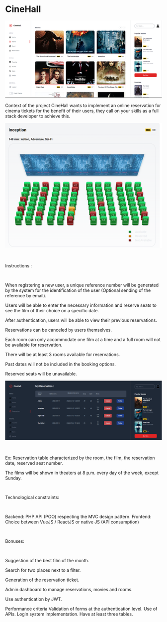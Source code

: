 # CineHall

![img.png](Backend/public/uploads/img.png)

Context of the project
CineHall wants to implement an online reservation for cinema tickets for the benefit of their users, they call on your
skills as a full stack developer to achieve this.

![img_1.png](Backend/public/uploads/img_1.png)

​

Instructions :

​

When registering a new user, a unique reference number will be generated by the system for the identification of the
user (Optional sending of the reference by email).

Users will be able to enter the necessary information and reserve seats to see the film of their choice on a specific
date.

After authentication, users will be able to view their previous reservations.

Reservations can be canceled by users themselves.

Each room can only accommodate one film at a time and a full room will not be available for reservation.

There will be at least 3 rooms available for reservations.

Past dates will not be included in the booking options.

Reserved seats will be unavailable.

![img_2.png](Backend/public/uploads/img_2.png)

​

Ex: Reservation table characterized by the room, the film, the reservation date, reserved seat number.

The films will be shown in theaters at 8 p.m. every day of the week, except Sunday.

​

Technological constraints:

​

Backend: PHP API (POO) respecting the MVC design pattern.
Frontend: Choice between VueJS / ReactJS or native JS (API consumption)
​

​

Bonuses:

​

Suggestion of the best film of the month.

Search for two places next to a filter.

Generation of the reservation ticket.

Admin dashboard to manage reservations, movies and rooms.

Use authentication by JWT.

Performance criteria
Validation of forms at the authentication level.
Use of APIs.
Login system implementation.
Have at least three tables.
